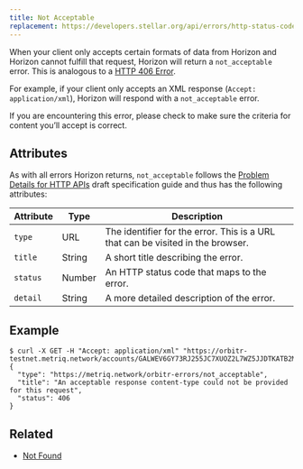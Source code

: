 ```yaml
---
title: Not Acceptable
replacement: https://developers.stellar.org/api/errors/http-status-codes/standard/
---
```


When your client only accepts certain formats of data from Horizon and Horizon cannot fulfill that
request, Horizon will return a `not_acceptable` error. This is analogous to a
[HTTP 406 Error](https://developer.mozilla.org/en-US/docs/Web/HTTP/Response_codes).

For example, if your client only accepts an XML response (`Accept: application/xml`), Horizon will
respond with a `not_acceptable` error.

If you are encountering this error, please check to make sure the criteria for content you’ll
accept is correct.

## Attributes

As with all errors Horizon returns, `not_acceptable` follows the
[Problem Details for HTTP APIs](https://tools.ietf.org/html/draft-ietf-appsawg-http-problem-00)
draft specification guide and thus has the following attributes:

| Attribute   | Type   | Description                                                                     |
| ----------- | ------ | ------------------------------------------------------------------------------- |
| `type`      | URL    | The identifier for the error.  This is a URL that can be visited in the browser.|
| `title`     | String | A short title describing the error.                                             |
| `status`    | Number | An HTTP status code that maps to the error.                                     |
| `detail`    | String | A more detailed description of the error.                                       |

## Example

```shell
$ curl -X GET -H "Accept: application/xml" "https://orbitr-testnet.metriq.network/accounts/GALWEV6GY73RJ255JC7XUOZ2L7WZ5JJDTKATB2MUK7F3S67DVT2A6R5G"
{
  "type": "https://metriq.network/orbitr-errors/not_acceptable",
  "title": "An acceptable response content-type could not be provided for this request",
  "status": 406
}
```

## Related

- [Not Found](./not-found.md)
